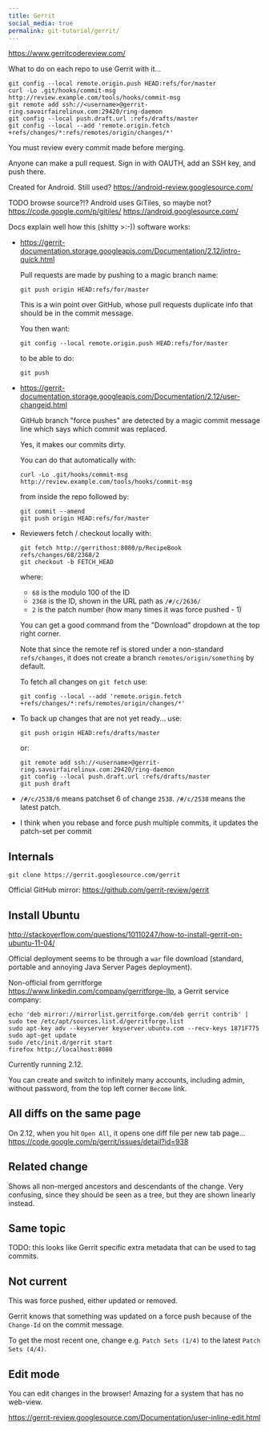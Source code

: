 ```yaml
---
title: Gerrit
social_media: true
permalink: git-tutorial/gerrit/
---
```


<https://www.gerritcodereview.com/>

What to do on each repo to use Gerrit with it...

    git config --local remote.origin.push HEAD:refs/for/master
    curl -Lo .git/hooks/commit-msg http://review.example.com/tools/hooks/commit-msg 
    git remote add ssh://<username>@gerrit-ring.savoirfairelinux.com:29420/ring-daemon
    git config --local push.draft.url :refs/drafts/master
    git config --local --add 'remote.origin.fetch +refs/changes/*:refs/remotes/origin/changes/*'

You must review every commit made before merging.

Anyone can make a pull request. Sign in with OAUTH, add an SSH key, and push there.

Created for Android. Still used? <https://android-review.googlesource.com/>

TODO browse source?!? Android uses GiTiles, so maybe not? <https://code.google.com/p/gitiles/> <https://android.googlesource.com/>

Docs explain well how this (shitty >:-)) software works:

-   <https://gerrit-documentation.storage.googleapis.com/Documentation/2.12/intro-quick.html>

    Pull requests are made by pushing to a magic branch name:

        git push origin HEAD:refs/for/master

    This is a win point over GitHub, whose pull requests duplicate info that should be in the commit message.

    You then want:

        git config --local remote.origin.push HEAD:refs/for/master

    to be able to do:

        git push

-   <https://gerrit-documentation.storage.googleapis.com/Documentation/2.12/user-changeid.html>

    GitHub branch "force pushes" are detected by a magic commit message line which says which commit was replaced.

    Yes, it makes our commits dirty.

    You can do that automatically with:

        curl -Lo .git/hooks/commit-msg http://review.example.com/tools/hooks/commit-msg 

    from inside the repo followed by:

        git commit --amend
        git push origin HEAD:refs/for/master

-   Reviewers fetch / checkout locally with:

        git fetch http://gerrithost:8080/p/RecipeBook refs/changes/68/2368/2
        git checkout -b FETCH_HEAD

    where:

    - `68` is the modulo 100 of the ID
    - `2368` is the ID, shown in the URL path as `/#/c/2636/`
    - `2` is the patch number (how many times it was force pushed - 1)

    You can get a good command from the "Download" dropdown at the top right corner.

    Note that since the remote ref is stored under a non-standard `refs/changes`, it does not create a branch `remotes/origin/something` by default.

    To fetch all changes on `git fetch` use:

        git config --local --add 'remote.origin.fetch +refs/changes/*:refs/remotes/origin/changes/*'

-   To back up changes that are not yet ready... use:

        git push origin HEAD:refs/drafts/master

    or:

        git remote add ssh://<username>@gerrit-ring.savoirfairelinux.com:29420/ring-daemon
        git config --local push.draft.url :refs/drafts/master
        git push draft

-   `/#/c/2538/6` means patchset 6 of change `2538`. `/#/c/2538` means the latest patch.

-   I think when you rebase and force push multiple commits, it updates the patch-set per commit

## Internals

    git clone https://gerrit.googlesource.com/gerrit

Official GitHub mirror: <https://github.com/gerrit-review/gerrit>

## Install Ubuntu

<http://stackoverflow.com/questions/10110247/how-to-install-gerrit-on-ubuntu-11-04/>

Official deployment seems to be through a `war` file download (standard, portable and annoying Java Server Pages deployment).

Non-official from gerritforge <https://www.linkedin.com/company/gerritforge-llp>, a Gerrit service company:

    echo 'deb mirror://mirrorlist.gerritforge.com/deb gerrit contrib' | sudo tee /etc/apt/sources.list.d/gerritforge.list
    sudo apt-key adv --keyserver keyserver.ubuntu.com --recv-keys 1871F775
    sudo apt-get update
    sudo /etc/init.d/gerrit start
    firefox http://localhost:8080

Currently running 2.12.

You can create and switch to infinitely many accounts, including admin, without password, from the top left corner `Become` link.

## All diffs on the same page

On 2.12, when you hit `Open All`, it opens one diff file per new tab page... <https://code.google.com/p/gerrit/issues/detail?id=938>

## Related change

Shows all non-merged ancestors and descendants of the change. Very confusing, since they should be seen as a tree, but they are shown linearly instead.

## Same topic

TODO: this looks like Gerrit specific extra metadata that can be used to tag commits.

## Not current

This was force pushed, either updated or removed.

Gerrit knows that something was updated on a force push because of the `Change-Id` on the commit message.

To get the most recent one, change e.g. `Patch Sets (1/4)` to the latest `Patch Sets (4/4)`.

## Edit mode

You can edit changes in the browser! Amazing for a system that has no web-view.

<https://gerrit-review.googlesource.com/Documentation/user-inline-edit.html>

